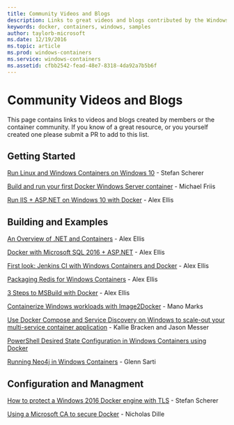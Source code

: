 ```yaml
---
title: Community Videos and Blogs
description: Links to great videos and blogs contributed by the Windows container community
keywords: docker, containers, windows, samples 
author: taylorb-microsoft
ms.date: 12/19/2016
ms.topic: article
ms.prod: windows-containers
ms.service: windows-containers
ms.assetid: cfbb2542-fead-48e7-8318-4da92a7b5b6f
---
```


# Community Videos and Blogs
This page contains links to videos and blogs created by members or the container community.  If you know of a great resource, or you yourself created one please submit a PR to add to this list.

## Getting Started
[Run Linux and Windows Containers on Windows 10](https://stefanscherer.github.io/run-linux-and-windows-containers-on-windows-10/) - Stefan Scherer

[Build and run your first Docker Windows Server container](https://blog.docker.com/2016/09/build-your-first-docker-windows-server-container/) - Michael Friis

[Run IIS + ASP.NET on Windows 10 with Docker](http://blog.alexellis.io/run-iis-asp-net-on-windows-10-with-docker/) - Alex Ellis


## Building and Examples
[An Overview of .NET and Containers](http://blog.alexellis.io/docker-dotnet-containers/) - Alex Ellis

[Docker with Microsoft SQL 2016 + ASP.NET](http://blog.alexellis.io/docker-does-sql2016-aspnet/) - Alex Ellis

[First look: Jenkins CI with Windows Containers and Docker](http://blog.alexellis.io/continuous-integration-docker-windows-containers/)  - Alex Ellis

[Packaging Redis for Windows Containers](http://blog.alexellis.io/packaging-windows-containers/) - Alex Ellis

[3 Steps to MSBuild with Docker](http://blog.alexellis.io/3-steps-to-msbuild-with-docker/) - Alex Ellis

[Containerize Windows workloads with Image2Docker](https://blog.docker.com/2016/10/containerize-windows-workloads-image2docker/) - Mano Marks

[Use Docker Compose and Service Discovery on Windows to scale-out your multi-service container application](https://blogs.technet.microsoft.com/virtualization/2016/10/18/use-docker-compose-and-service-discovery-on-windows-to-scale-out-your-multi-service-container-application/) - Kallie Bracken and Jason Messer

[PowerShell Desired State Configuration in Windows Containers using Docker](http://dille.name/blog/2016/06/17/powershell-desired-state-configuration-psdsc-in-windows-containers-using-docker/)

[Running Neo4j in Windows Containers](http://glennsarti.github.io/blog/neo4j-nano-containers) - Glenn Sarti

## Configuration and Managment
[How to protect a Windows 2016 Docker engine with TLS](https://stefanscherer.github.io/protecting-a-windows-2016-docker-engine-with-tls/) - Stefan Scherer

[Using a Microsoft CA to secure Docker](http://dille.name/blog/2016/11/08/using-a-microsoft-ca-to-secure-docker/) - Nicholas Dille
